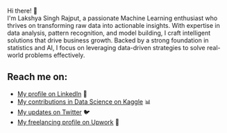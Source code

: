 Hi there! 👋  
I'm Lakshya Singh Rajput, a passionate Machine Learning enthusiast who thrives on transforming raw data into actionable insights. With expertise in data analysis, pattern recognition, and model building, I craft intelligent solutions that drive business growth. Backed by a strong foundation in statistics and AI, I focus on leveraging data-driven strategies to solve real-world problems effectively.

## Reach me on:

- [My profile on LinkedIn](https://www.linkedin.com/in/lakshay-singh-rajput-a750732b3/) 👜   
- [My contributions in Data Science on Kaggle](https://www.kaggle.com/lakshaysinghrajput) 📊  
- [My updates on Twitter](https://x.com/Lakshhsingh) 🐦  
- [My freelancing profile on Upwork](https://www.upwork.com/freelancers/~0179618a04fb93e972?viewMode=1) 💼  


<!--
**LakshaySinghRajput/LakshaySinghRajput** is a ✨ _special_ ✨ repository because its `README.md` (this file) appears on your GitHub profile.

Here are some ideas to get you started:

- 🔭 I’m currently working on ...
- 🌱 I’m currently learning ...
- 👯 I’m looking to collaborate on ...
- 🤔 I’m looking for help with ...
- 💬 Ask me about ...
- 📫 How to reach me: ...
- 😄 Pronouns: ...
- ⚡ Fun fact: ...
-->
